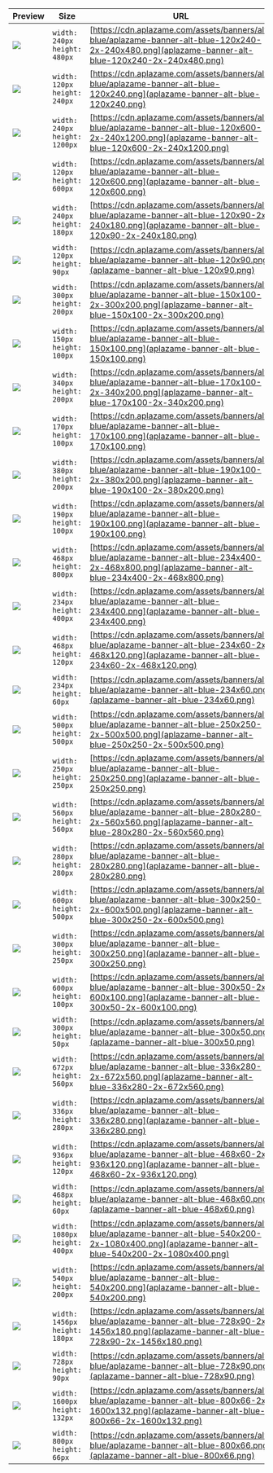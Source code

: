 
Preview | Size | URL
------- | ---- | ---
[![](aplazame-banner-alt-blue-120x240-2x-240x480.png)](aplazame-banner-alt-blue-120x240-2x-240x480.png) | `width: 240px`<br>`height: 480px` | [https://cdn.aplazame.com/assets/banners/alt-blue/aplazame-banner-alt-blue-120x240-2x-240x480.png](aplazame-banner-alt-blue-120x240-2x-240x480.png)
[![](aplazame-banner-alt-blue-120x240.png)](aplazame-banner-alt-blue-120x240.png) | `width: 120px`<br>`height: 240px` | [https://cdn.aplazame.com/assets/banners/alt-blue/aplazame-banner-alt-blue-120x240.png](aplazame-banner-alt-blue-120x240.png)
[![](aplazame-banner-alt-blue-120x600-2x-240x1200.png)](aplazame-banner-alt-blue-120x600-2x-240x1200.png) | `width: 240px`<br>`height: 1200px` | [https://cdn.aplazame.com/assets/banners/alt-blue/aplazame-banner-alt-blue-120x600-2x-240x1200.png](aplazame-banner-alt-blue-120x600-2x-240x1200.png)
[![](aplazame-banner-alt-blue-120x600.png)](aplazame-banner-alt-blue-120x600.png) | `width: 120px`<br>`height: 600px` | [https://cdn.aplazame.com/assets/banners/alt-blue/aplazame-banner-alt-blue-120x600.png](aplazame-banner-alt-blue-120x600.png)
[![](aplazame-banner-alt-blue-120x90-2x-240x180.png)](aplazame-banner-alt-blue-120x90-2x-240x180.png) | `width: 240px`<br>`height: 180px` | [https://cdn.aplazame.com/assets/banners/alt-blue/aplazame-banner-alt-blue-120x90-2x-240x180.png](aplazame-banner-alt-blue-120x90-2x-240x180.png)
[![](aplazame-banner-alt-blue-120x90.png)](aplazame-banner-alt-blue-120x90.png) | `width: 120px`<br>`height: 90px` | [https://cdn.aplazame.com/assets/banners/alt-blue/aplazame-banner-alt-blue-120x90.png](aplazame-banner-alt-blue-120x90.png)
[![](aplazame-banner-alt-blue-150x100-2x-300x200.png)](aplazame-banner-alt-blue-150x100-2x-300x200.png) | `width: 300px`<br>`height: 200px` | [https://cdn.aplazame.com/assets/banners/alt-blue/aplazame-banner-alt-blue-150x100-2x-300x200.png](aplazame-banner-alt-blue-150x100-2x-300x200.png)
[![](aplazame-banner-alt-blue-150x100.png)](aplazame-banner-alt-blue-150x100.png) | `width: 150px`<br>`height: 100px` | [https://cdn.aplazame.com/assets/banners/alt-blue/aplazame-banner-alt-blue-150x100.png](aplazame-banner-alt-blue-150x100.png)
[![](aplazame-banner-alt-blue-170x100-2x-340x200.png)](aplazame-banner-alt-blue-170x100-2x-340x200.png) | `width: 340px`<br>`height: 200px` | [https://cdn.aplazame.com/assets/banners/alt-blue/aplazame-banner-alt-blue-170x100-2x-340x200.png](aplazame-banner-alt-blue-170x100-2x-340x200.png)
[![](aplazame-banner-alt-blue-170x100.png)](aplazame-banner-alt-blue-170x100.png) | `width: 170px`<br>`height: 100px` | [https://cdn.aplazame.com/assets/banners/alt-blue/aplazame-banner-alt-blue-170x100.png](aplazame-banner-alt-blue-170x100.png)
[![](aplazame-banner-alt-blue-190x100-2x-380x200.png)](aplazame-banner-alt-blue-190x100-2x-380x200.png) | `width: 380px`<br>`height: 200px` | [https://cdn.aplazame.com/assets/banners/alt-blue/aplazame-banner-alt-blue-190x100-2x-380x200.png](aplazame-banner-alt-blue-190x100-2x-380x200.png)
[![](aplazame-banner-alt-blue-190x100.png)](aplazame-banner-alt-blue-190x100.png) | `width: 190px`<br>`height: 100px` | [https://cdn.aplazame.com/assets/banners/alt-blue/aplazame-banner-alt-blue-190x100.png](aplazame-banner-alt-blue-190x100.png)
[![](aplazame-banner-alt-blue-234x400-2x-468x800.png)](aplazame-banner-alt-blue-234x400-2x-468x800.png) | `width: 468px`<br>`height: 800px` | [https://cdn.aplazame.com/assets/banners/alt-blue/aplazame-banner-alt-blue-234x400-2x-468x800.png](aplazame-banner-alt-blue-234x400-2x-468x800.png)
[![](aplazame-banner-alt-blue-234x400.png)](aplazame-banner-alt-blue-234x400.png) | `width: 234px`<br>`height: 400px` | [https://cdn.aplazame.com/assets/banners/alt-blue/aplazame-banner-alt-blue-234x400.png](aplazame-banner-alt-blue-234x400.png)
[![](aplazame-banner-alt-blue-234x60-2x-468x120.png)](aplazame-banner-alt-blue-234x60-2x-468x120.png) | `width: 468px`<br>`height: 120px` | [https://cdn.aplazame.com/assets/banners/alt-blue/aplazame-banner-alt-blue-234x60-2x-468x120.png](aplazame-banner-alt-blue-234x60-2x-468x120.png)
[![](aplazame-banner-alt-blue-234x60.png)](aplazame-banner-alt-blue-234x60.png) | `width: 234px`<br>`height: 60px` | [https://cdn.aplazame.com/assets/banners/alt-blue/aplazame-banner-alt-blue-234x60.png](aplazame-banner-alt-blue-234x60.png)
[![](aplazame-banner-alt-blue-250x250-2x-500x500.png)](aplazame-banner-alt-blue-250x250-2x-500x500.png) | `width: 500px`<br>`height: 500px` | [https://cdn.aplazame.com/assets/banners/alt-blue/aplazame-banner-alt-blue-250x250-2x-500x500.png](aplazame-banner-alt-blue-250x250-2x-500x500.png)
[![](aplazame-banner-alt-blue-250x250.png)](aplazame-banner-alt-blue-250x250.png) | `width: 250px`<br>`height: 250px` | [https://cdn.aplazame.com/assets/banners/alt-blue/aplazame-banner-alt-blue-250x250.png](aplazame-banner-alt-blue-250x250.png)
[![](aplazame-banner-alt-blue-280x280-2x-560x560.png)](aplazame-banner-alt-blue-280x280-2x-560x560.png) | `width: 560px`<br>`height: 560px` | [https://cdn.aplazame.com/assets/banners/alt-blue/aplazame-banner-alt-blue-280x280-2x-560x560.png](aplazame-banner-alt-blue-280x280-2x-560x560.png)
[![](aplazame-banner-alt-blue-280x280.png)](aplazame-banner-alt-blue-280x280.png) | `width: 280px`<br>`height: 280px` | [https://cdn.aplazame.com/assets/banners/alt-blue/aplazame-banner-alt-blue-280x280.png](aplazame-banner-alt-blue-280x280.png)
[![](aplazame-banner-alt-blue-300x250-2x-600x500.png)](aplazame-banner-alt-blue-300x250-2x-600x500.png) | `width: 600px`<br>`height: 500px` | [https://cdn.aplazame.com/assets/banners/alt-blue/aplazame-banner-alt-blue-300x250-2x-600x500.png](aplazame-banner-alt-blue-300x250-2x-600x500.png)
[![](aplazame-banner-alt-blue-300x250.png)](aplazame-banner-alt-blue-300x250.png) | `width: 300px`<br>`height: 250px` | [https://cdn.aplazame.com/assets/banners/alt-blue/aplazame-banner-alt-blue-300x250.png](aplazame-banner-alt-blue-300x250.png)
[![](aplazame-banner-alt-blue-300x50-2x-600x100.png)](aplazame-banner-alt-blue-300x50-2x-600x100.png) | `width: 600px`<br>`height: 100px` | [https://cdn.aplazame.com/assets/banners/alt-blue/aplazame-banner-alt-blue-300x50-2x-600x100.png](aplazame-banner-alt-blue-300x50-2x-600x100.png)
[![](aplazame-banner-alt-blue-300x50.png)](aplazame-banner-alt-blue-300x50.png) | `width: 300px`<br>`height: 50px` | [https://cdn.aplazame.com/assets/banners/alt-blue/aplazame-banner-alt-blue-300x50.png](aplazame-banner-alt-blue-300x50.png)
[![](aplazame-banner-alt-blue-336x280-2x-672x560.png)](aplazame-banner-alt-blue-336x280-2x-672x560.png) | `width: 672px`<br>`height: 560px` | [https://cdn.aplazame.com/assets/banners/alt-blue/aplazame-banner-alt-blue-336x280-2x-672x560.png](aplazame-banner-alt-blue-336x280-2x-672x560.png)
[![](aplazame-banner-alt-blue-336x280.png)](aplazame-banner-alt-blue-336x280.png) | `width: 336px`<br>`height: 280px` | [https://cdn.aplazame.com/assets/banners/alt-blue/aplazame-banner-alt-blue-336x280.png](aplazame-banner-alt-blue-336x280.png)
[![](aplazame-banner-alt-blue-468x60-2x-936x120.png)](aplazame-banner-alt-blue-468x60-2x-936x120.png) | `width: 936px`<br>`height: 120px` | [https://cdn.aplazame.com/assets/banners/alt-blue/aplazame-banner-alt-blue-468x60-2x-936x120.png](aplazame-banner-alt-blue-468x60-2x-936x120.png)
[![](aplazame-banner-alt-blue-468x60.png)](aplazame-banner-alt-blue-468x60.png) | `width: 468px`<br>`height: 60px` | [https://cdn.aplazame.com/assets/banners/alt-blue/aplazame-banner-alt-blue-468x60.png](aplazame-banner-alt-blue-468x60.png)
[![](aplazame-banner-alt-blue-540x200-2x-1080x400.png)](aplazame-banner-alt-blue-540x200-2x-1080x400.png) | `width: 1080px`<br>`height: 400px` | [https://cdn.aplazame.com/assets/banners/alt-blue/aplazame-banner-alt-blue-540x200-2x-1080x400.png](aplazame-banner-alt-blue-540x200-2x-1080x400.png)
[![](aplazame-banner-alt-blue-540x200.png)](aplazame-banner-alt-blue-540x200.png) | `width: 540px`<br>`height: 200px` | [https://cdn.aplazame.com/assets/banners/alt-blue/aplazame-banner-alt-blue-540x200.png](aplazame-banner-alt-blue-540x200.png)
[![](aplazame-banner-alt-blue-728x90-2x-1456x180.png)](aplazame-banner-alt-blue-728x90-2x-1456x180.png) | `width: 1456px`<br>`height: 180px` | [https://cdn.aplazame.com/assets/banners/alt-blue/aplazame-banner-alt-blue-728x90-2x-1456x180.png](aplazame-banner-alt-blue-728x90-2x-1456x180.png)
[![](aplazame-banner-alt-blue-728x90.png)](aplazame-banner-alt-blue-728x90.png) | `width: 728px`<br>`height: 90px` | [https://cdn.aplazame.com/assets/banners/alt-blue/aplazame-banner-alt-blue-728x90.png](aplazame-banner-alt-blue-728x90.png)
[![](aplazame-banner-alt-blue-800x66-2x-1600x132.png)](aplazame-banner-alt-blue-800x66-2x-1600x132.png) | `width: 1600px`<br>`height: 132px` | [https://cdn.aplazame.com/assets/banners/alt-blue/aplazame-banner-alt-blue-800x66-2x-1600x132.png](aplazame-banner-alt-blue-800x66-2x-1600x132.png)
[![](aplazame-banner-alt-blue-800x66.png)](aplazame-banner-alt-blue-800x66.png) | `width: 800px`<br>`height: 66px` | [https://cdn.aplazame.com/assets/banners/alt-blue/aplazame-banner-alt-blue-800x66.png](aplazame-banner-alt-blue-800x66.png)
